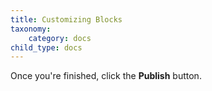 ```yaml
---
title: Customizing Blocks
taxonomy:
    category: docs
child_type: docs
---
```




Once you're finished, click the **Publish** button.
